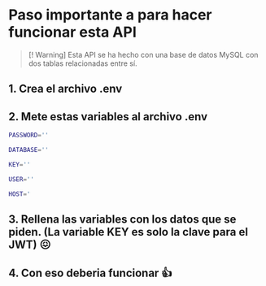 # Paso importante a para hacer funcionar esta API

> [! Warning]
> Esta API se ha hecho con una base de datos MySQL con dos tablas relacionadas entre sí.



## 1. Crea el archivo .env

## 2. Mete estas variables al archivo .env


```bash
PASSWORD=''

DATABASE=''

KEY=''

USER=''

HOST='
```

## 3. Rellena las variables con los datos que se piden. (La variable KEY es solo la clave para el JWT) 😖

## 4. Con eso deberia funcionar 👍

